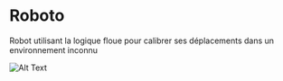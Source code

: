 # Roboto
Robot utilisant la logique floue pour calibrer ses déplacements dans un environnement inconnu

![Alt Text](https://github.com/elisesile/Roboto/blob/main/roboto.gif)
